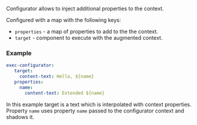 Configurator allows to inject additional properties to the context. 

Configured with a map with the following keys:

* ``properties`` - a map of properties to add to the the context.
* ``target`` - component to execute with the augmented context.

### Example 

```yaml
exec-configurator:
   target: 
     content-text: Hello, ${name} 
   properties: 
     name: 
       content-text: Extended ${name}
```

In this example target is a text which is interpolated with context properties. 
Property ``name`` uses property ``name`` passed to the configurator context and shadows it. 